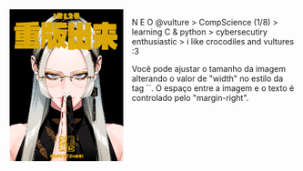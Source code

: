 <div style="display: flex; align-items: flex-start;">
    <img src="image/imagem.jpeg" alt="Descrição da imagem" style="width: 200px; margin-right: 15px;"/>
    <div>
        <p>
            N E O @vulture 
            > CompScience (1/8)
            > learning C & python
            > cybersecutiry enthusiastic
            > i like crocodiles and vultures :3
        </p>
        <p>
            Você pode ajustar o tamanho da imagem alterando o valor de "width" no estilo da tag `<img>`. O espaço entre a imagem e o texto é controlado pelo "margin-right".
        </p>
    </div>
</div>
